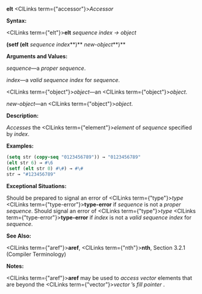 **elt** <ClLinks  term={"accessor"}><i>Accessor</i></ClLinks> 



**Syntax:** 



<ClLinks  term={"elt"}><b>elt</b></ClLinks> *sequence index → object* 



<!-- **(setf (elt** *sequence index***)** *new-object<ClLinks  term={"t"}><b>*)</b></ClLinks>  -->
**(setf (elt** *sequence index***)** *new-object***)** 



**Arguments and Values:** 



*sequence*—a *proper sequence*. 



*index*—a *valid sequence index* for *sequence*. 



<ClLinks  term={"object"}><i>object</i></ClLinks>—an <ClLinks  term={"object"}><i>object</i></ClLinks>. 



*new-object*—an <ClLinks  term={"object"}><i>object</i></ClLinks>. 



**Description:** 



*Accesses* the <ClLinks  term={"element"}><i>element</i></ClLinks> of *sequence* specified by *index*. 



**Examples:**
```lisp
(setq str (copy-seq "0123456789")) → "0123456789" 
(elt str 6) → #\6 
(setf (elt str 0) #\#) → #\# 
str → "#123456789" 
```
**Exceptional Situations:** 



Should be prepared to signal an error of <ClLinks  term={"type"}><i>type</i></ClLinks> <ClLinks  term={"type-error"}><b>type-error</b></ClLinks> if *sequence* is not a *proper sequence*. Should signal an error of <ClLinks  term={"type"}><i>type</i></ClLinks> <ClLinks  term={"type-error"}><b>type-error</b></ClLinks> if *index* is not a *valid sequence index* for *sequence*. 



**See Also:** 



<ClLinks  term={"aref"}><b>aref</b></ClLinks>, <ClLinks  term={"nth"}><b>nth</b></ClLinks>, Section 3.2.1 (Compiler Terminology) 



**Notes:** 



<ClLinks  term={"aref"}><b>aref</b></ClLinks> may be used to *access vector* elements that are beyond the <ClLinks  term={"vector"}><i>vector</i></ClLinks> ’s *fill pointer* . 



 



 



